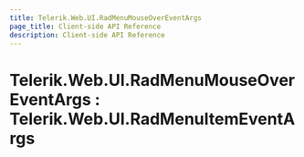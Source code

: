 ```yaml
---
title: Telerik.Web.UI.RadMenuMouseOverEventArgs
page_title: Client-side API Reference
description: Client-side API Reference
---
```


# Telerik.Web.UI.RadMenuMouseOverEventArgs : Telerik.Web.UI.RadMenuItemEventArgs 


